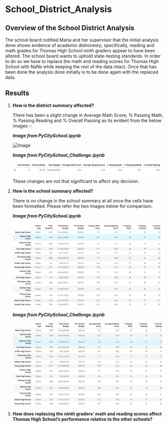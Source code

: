 # School_District_Analysis

## Overview of the School District Analysis
The school board notified Maria and her supervisor that the initial analysis done shows evidence of academic dishonesty; specifically, reading and math grades for Thomas High School ninth graders appear to have been altered. The school board wants to uphold state-testing standards. In order to do so we have to replace the math and reading scores for Thomas High School with NaNs while keeping the rest of the data intact. Once that has been done the analysis done initially is to be done again with the replaced data.

## Results

1. **How is the district summary affected?**

   There has been a slight change in Average Math Score, % Passing Math, % Passing Reading and % Overall Passing as its evident from the below images :-
   
   ***Image from PyCitySchool.ipynb***
   
   ![image](https://user-images.githubusercontent.com/80116407/118366194-b5bc2080-b56d-11eb-951a-3120a7bee23b.png)

   ***Image from PyCitySchool_Challenge.ipynb***
   
   ![District_Summary_post_THS_slicendice](https://github.com/yashodhan1202/School_District_Analysis/blob/main/District_Summary_post_THS_slicendice.png)
   
   These changes are not that significant to affect any decision.

2. **How is the school summary affected?**

   There is no change in the school summary at all once the cells have been formatted. Please refer the two images below for comparison.
   
   ***Image from PyCitySchool.ipynb***
   
   ![image](https://github.com/yashodhan1202/School_District_Analysis/blob/main/School_Summary_PreTHS.png)
   
   ***Image from PyCitySchool_Challenge.ipynb***
   
   ![image](https://github.com/yashodhan1202/School_District_Analysis/blob/main/School_Summary_PostTHS.png)
   
3. **How does replacing the ninth graders’ math and reading scores affect Thomas High School’s performance relative to the other schools?**
   
   
